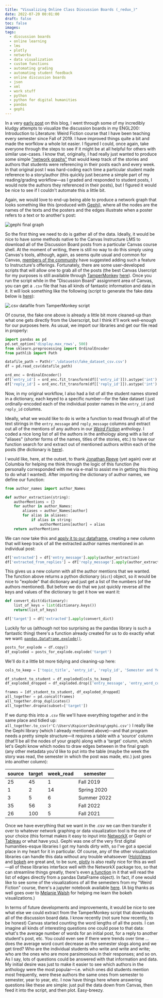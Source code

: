 ```yaml
---
title: "Visualizing Online Class Discussion Boards (_redux_)"
date: 2022-07-20 00:01:00
draft: false
toc: false
images:
tags:
  - discussion boards
  - online learning
  - lms
  - plotly
  - networkx
  - data visualization
  - custom functions
  - automating grading
  - automating student feedback
  - online discussion boards
  - json
  - xml
  - work stuff
  - python
  - python for digital humanities
  - pandas
  - gephi
---
```


In a very [early post](https://kspicer80.github.io/posts/2019-12-31-visualizing-online-class-discussion-boards_04/) on this blog, I went through some of my incredibly kludgy attempts to visualize the discussion boards in my ENGL200: Introduction to Literature: Weird Fiction course that I have been teaching every semester since Fall of 2019. I have improved things quite a bit and made the worfklow a whole lot easier. I figured I could, once again, take everyone through the steps to see if it might be at all helpful for others with similar use-cases. I know that, originally, I had really just wanted to produce some simple ["network graphs"](https://en.wikipedia.org/wiki/Network_theory) that would keep track of the stories and authors that students were referencing in their posts each and every week. In that original post I was hard-coding each time a particular student made reference to a story/author (this quickly just became a simple part of my reading/grading workflow—as I graded and responded to student posts, I would note the authors they referenced in their posts), but I figured it would be nice to see if I couldn't automate this a little bit. 

Again, we would love to end-up being able to produce a network graph that looks something like this (produced with [Gephi](https://gephi.org/)), where all the nodes are the names of the texts and the posters and the edges illustrate when a poster refers to a text or to another's post:

![gephi final graph](/images/imgforblogposts/post_23/gephi_final_figure.png)

So the first thing we need to do is gather all of the data. Ideally, it would be nice to have some methods native to the Canvas Instructure LMS to download all of the Discussion Board posts from a particular Canvas course shell. At the moment of writing, there is still no way to do this simply using Canvas's tools, although, again, as seems quite usual and common for Canvas, [members of the community]((https://community.canvaslms.com/t5/Canvas-Question-Forum/Is-there-a-way-to-download-all-student-submissions-in-a-CANVAS/td-p/163333)) have suggested adding such a feature to Instructure's offerings. Fortunately, there are some user-developed scripts that will allow one to grab all of the posts (the best Canvas Usercript for my purposes  is still available through [TamperMonkey](https://www.tampermonkey.net/) [here](https://breid.host.dartmouth.edu/userscripts/)). Once you run the script while in the "Discussion Board" assignment area of Canvas, you can get a ```.csv``` file that has all kinds of fantastic information and data in it. It will look something like the following (script to generate the fake data below is [here](https://github.com/kspicer80/solo_projects/blob/main/weird_fiction_visualizations/generating_fake_weird_fiction_data.py)):

![.csv datafile from TamperMonkey script](/images/imgforblogposts/post_23/csv_file_snip.png)

Of course, the fake one above is already a little bit more cleaned-up than what one gets directly from the Userscript, but I think it'll work well-enough for our purposes here. As usual, we import our libraries and get our file read in properly:

``` python
import pandas as pd
pd.set_option('display.max_rows', 500)
from sklearn.preprocessing import OrdinalEncoder
from pathlib import Path

datafile_path = Path(r'.\datasets\fake_dataset_csv.csv')
df = pd.read_csv(datafile_path)

ord_enc = OrdinalEncoder()
df['entry_id'] = ord_enc.fit_transform(df[['entry_id']]).astype('int')
df['reply_id'] = ord_enc.fit_transform(df[['reply_id']]).astype('int')
```

Now, in my original workflow, I also had a list of all the student names stored in a dictionary, each keyed to a specific number—for the fake dataset I just ordinally-encoded each of the individual poster names in the ```entry_id``` and ```reply_id``` columns.

Ideally, what we would like to do is write a function to read through all of the text stirings in the ```entry_message``` and ```reply_message``` columns and extract out all of the mentions of any authors in our [_Weird Fiction_](https://en.wikipedia.org/wiki/The_Weird#:~:text=The%20Weird%3A%20A%20Compendium%20of,by%20Ann%20and%20Jeff%20VanderMeer.&text=Published%20on%2030%20Oct%202011,stories%2C%20novellas%20and%20short%20novels.) anthology. I coded a nice long list of all the authors in the anthology along with a list of "aliases" (shorter forms of the names, titles of the stories, etc.) to have our function search for and extract out of mentioned authors within each of the posts (the dictionary is [here](https://github.com/kspicer80/solo_projects/blob/main/weird_fiction_visualizations/author_names.py)).

I would like, here, at the outset, to thank [Jonathan Reeve](https://jonreeve.com/) (yet again) over at Columbia for helping me think through the logic of this function (he personally corresponded with me via e-mail to assist me in getting this thing to do what I wanted). After importing the dictionary of author names, we define our function:

``` python
from author_names import author_Names

def author_extraction(string):
    authorMentions = {}
    for author in author_Names:
        aliases = author_Names[author]
        for alias in aliases:
            if alias in string:
                authorMentions[author] = alias
    return authorMentions
```

We can now take this and [apply it to our dataframe](https://pandas.pydata.org/docs/reference/api/pandas.DataFrame.apply.html?highlight=apply#pandas.DataFrame.apply), creating a new column that will keep track of all the extracted author names mentioned in an individual post: 

``` python
df['extracted'] = df['entry_message'].apply(author_extraction)
df['extracted_from_replies'] = df['reply_message'].apply(author_extraction)
```

This gives us a new column with all the author mentions that we wanted. The function above returns a python dictionary (```dict```) object, so it would be nice to "explode" that dictionary and just get a list of the numbers (of the authors mentioned). But before we do that we just quickly reverse all the keys and values of the dictionary to get it how we want it:

``` python
def convert_dict(dictionary):
    list_of_keys = list(dictionary.keys())
    return(list_of_keys)

df['target'] = df['extracted'].apply(convert_dict)
```

Luckily for us (although not too surprising as the pandas library is such a fantastic thing) there's a function already created for us to do exactly what we want: [```pandas.DataFrame.explode()```](https://pandas.pydata.org/docs/reference/api/pandas.DataFrame.explode.html?highlight=explode#pandas.DataFrame.explode). 

``` python
posts_for_explode = df.copy()
df_exploded = posts_for_explode.explode('target')
```

We'll do it a little bit more tidying and cleaning-up here:

``` python
cols_to_keep = ['topic_title', 'entry_id', 'reply_id', 'Semester and Year']

df_student_to_student = df_exploded[cols_to_keep]
df_exploded_dropped = df_exploded.drop(['entry_message', 'entry_word_count', 'reply_word_count', 'extracted', 'extracted_from_replies', 'reply_message'], axis=1)

frames = [df_student_to_student, df_exploded_dropped]
all_together = pd.concat(frames)
all_together.drop_duplicates()
all_together.dropna(subset=['target'])
```

If we dump this into a ```.csv``` file we'll have everything together and in the same place and tidied up: ``` all_together.to_csv(r'C:\Users\Kspicer\Desktop\gephi.csv') ``` I really like the Gephi library (which I already mentioned above)—and that program needs a pretty simple structure—it requires a table with a 'source' column (that'll be all the nodes of your graph) along with a 'target' column, which let's Gephi know which nodes to draw edges between in the final graph (any other metadata you'd like to put into the table (maybe the week the story was read, the semester in which the post was made, etc.) just goes into another column):

| source | target | week_read | semester |
|---|---|---|---|
| 25 | 45 | 1 | Fall 2019 |
| 1 | 2 | 14 | Spring 2020 |
| 3 | 5 | 6 | Summer 2022 |
| 35 | 56 | 3 | Fall 2022 |
| 26 | 100 | 5 | Fall 2021 |

Once we have everything that we want in the .csv we can then transfer it over to whatever network graphing or data visualization tool is the one of your choice (this format makes it easy to input into [NetworkX](https://networkx.org/) or Gephi or [Tableau](https://www.tableau.com/) or what have you). Gephi was one of the very first digital humanities-esque libraries I got my hands dirty with, so I've got a special place in my heart for it in particular. Of course, any of the other visualization libraries can handle this data without any trouble whatsoever ([HoloViews](https://holoviews.org/) and [bokeh](https://docs.bokeh.org/en/latest/) are great and, to be sure, [plotly](https://plotly.com/) is also really nice for this as well—all of these libraries interface well with the NetworkX package too, so that can streamline things greatly, there's even [a function](https://networkx.org/documentation/stable/reference/generated/networkx.convert_matrix.from_pandas_edgelist.html) in it that will read the list of edges directly from a pandas DataFrame object). In fact, if one would like to see some of the visualizations of all the semesters from my "Weird Fiction" course, there's a jupyter notebook available [here](https://nbviewer.org/github/kspicer80/solo_projects/blob/main/weird_fiction_visualizations/bokeh_wf_visualizations.ipynb). (A big thanks as well goes over to [Melanie Walsh](https://melaniewalsh.github.io/Intro-Cultural-Analytics/06-Network-Analysis/02-Making-Network-Viz-with-Bokeh.html) for helping me learn the bokeh visualizations.)

In terms of future developments and improvements, it would be nice to see what else we could extract from the TamperMonkey script that downloads all of the discussion board data. I know recently (not sure how recently, to be honest) Canvas started counting the word lengths of all the posts. I can imagine all kinds of interesting questions one could pose to that data: what's the average number of words for an initial post, for a reply to another student's post, etc. You could even see if there were trends over time ... does the average word count decrease as the semester slogs along and we get tired? Who are the individual students who write and write and write; who are the ones who are more parsimonious in their responses; and so on. As I say, lots of questions could be answered with that information and data. My initial desire was just to make it easier to see which authors in the anthology were the most popular—i.e. which ones did students mention most frequently, were these authors the same ones from semester to semester, year to year, etc. I now have things here where answering questions like these are simple: just pull the data down from Canvas, then feed it into the script, and then plot. Easy-breezy.

